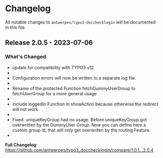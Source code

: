 # Changelog

All notable changes to `antwerpes/typo3-docchecklogin` will be documented in this file.

## Release 2.0.5 - 2023-07-06

### What's Changed

- update for compatibility with TYPO3 v12.
-
- Configuration errors will now be written to a separate log file.
-
- Rename of the protected Function fetchDummyUserGroup to fetchUserGroup for a more general usage
-
- Include loggedIn Function in showAction because otherwise the redirect will not work
-
- Fixed: uniqueKeyGroup had no usage. Before uniqueKeyGroup got overwritten by the DummyUser Group. Now you can define here a custom group id, that will only get overwriten by the routing Feature.
-

**Full Changelog**: https://github.com/antwerpes/typo3_docchecklogin/compare/1.0.1...2.0.4
